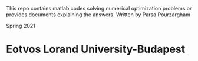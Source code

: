 This repo contains matlab codes solving numerical optimization problems or provides documents explaining the answers.
Written by Parsa Pourzargham

Spring 2021

# Eotvos Lorand University-Budapest